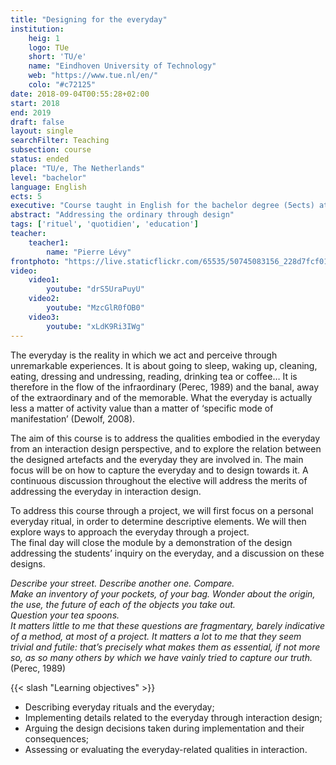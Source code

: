 ```yaml
---
title: "Designing for the everyday"
institution:
    heig: 1
    logo: TUe
    short: 'TU/e'
    name: "Eindhoven University of Technology"
    web: "https://www.tue.nl/en/"
    colo: "#c72125"
date: 2018-09-04T00:55:28+02:00
start: 2018
end: 2019
draft: false
layout: single
searchFilter: Teaching
subsection: course
status: ended
place: "TU/e, The Netherlands"
level: "bachelor"
language: English
ects: 5
executive: "Course taught in English for the bachelor degree (5ects) at TU/e, The Netherlands by Pierre Lévy."
abstract: "Addressing the ordinary through design"
tags: ['rituel', 'quotidien', 'education']
teacher:
    teacher1:
        name: "Pierre Lévy"
frontphoto: "https://live.staticflickr.com/65535/50745083156_228d7fcf01.jpg"
video:
    video1:
        youtube: "drS5UraPuyU"
    video2:
        youtube: "MzcGlR0fOB0"
    video3:
        youtube: "xLdK9Ri3IWg"
---
```


The everyday is the reality in which we act and perceive through unremarkable experiences. It is about going to sleep, waking up, cleaning, eating, dressing and undressing, reading, drinking tea or coffee… It is therefore in the flow of the infraordinary (Perec, 1989) and the banal, away of the extraordinary and of the memorable. What the everyday is actually less a matter of activity value than a matter of ‘specific mode of manifestation’ (Dewolf, 2008).

The aim of this course is to address the qualities embodied in the everyday from an interaction design perspective, and to explore the relation between the designed artefacts and the everyday they are involved in. The main focus will be on how to capture the everyday and to design towards it. A continuous discussion throughout the elective will address the merits of addressing the everyday in interaction design.

To address this course through a project, we will first focus on a personal everyday ritual, in order to determine descriptive elements. We will then explore ways to approach the everyday through a project.  
The final day will close the module by a demonstration of the design addressing the students’ inquiry on the everyday, and a discussion on these designs.

*Describe your street. Describe another one. Compare.  
Make an inventory of your pockets, of your bag. Wonder about the origin, the use, the future of each of the objects you take out.  
Question your tea spoons.  
It matters little to me that these questions are fragmentary, barely indicative of a method, at most of a project. It matters a lot to me that they seem trivial and futile: that’s precisely what makes them as essential, if not more so, as so many others by which we have vainly tried to capture our truth.* (Perec, 1989)

{{< slash "Learning objectives" >}}
- Describing everyday rituals and the everyday;
- Implementing details related to the everyday through interaction design;
- Arguing the design decisions taken during implementation and their consequences;
- Assessing or evaluating the everyday-related qualities in interaction.
